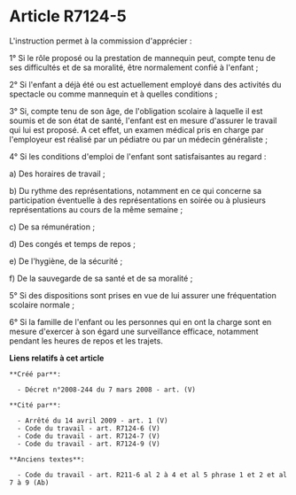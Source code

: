 # Article R7124-5

L'instruction permet à la commission d'apprécier :

1° Si le rôle proposé ou la prestation de mannequin peut, compte tenu de ses difficultés et de sa moralité, être normalement
confié à l'enfant ;

2° Si l'enfant a déjà été ou est actuellement employé dans des activités du spectacle ou comme mannequin et à quelles
conditions ;

3° Si, compte tenu de son âge, de l'obligation scolaire à laquelle il est soumis et de son état de santé, l'enfant est en
mesure d'assurer le travail qui lui est proposé. A cet effet, un examen médical pris en charge par l'employeur est réalisé
par un pédiatre ou par un médecin généraliste ;

4° Si les conditions d'emploi de l'enfant sont satisfaisantes au regard :

a) Des horaires de travail ;

b) Du rythme des représentations, notamment en ce qui concerne sa participation éventuelle à des représentations en soirée ou
à plusieurs représentations au cours de la même semaine ;

c) De sa rémunération ;

d) Des congés et temps de repos ;

e) De l'hygiène, de la sécurité ;

f) De la sauvegarde de sa santé et de sa moralité ;

5° Si des dispositions sont prises en vue de lui assurer une fréquentation scolaire normale ;

6° Si la famille de l'enfant ou les personnes qui en ont la charge sont en mesure d'exercer à son égard une surveillance
efficace, notamment pendant les heures de repos et les trajets.

**Liens relatifs à cet article**

	**Créé par**:

	  - Décret n°2008-244 du 7 mars 2008 - art. (V)

	**Cité par**:

	  - Arrêté du 14 avril 2009 - art. 1 (V)
	  - Code du travail - art. R7124-6 (V)
	  - Code du travail - art. R7124-7 (V)
	  - Code du travail - art. R7124-9 (V)

	**Anciens textes**:

	  - Code du travail - art. R211-6 al 2 à 4 et al 5 phrase 1 et 2 et al 7 à 9 (Ab)
